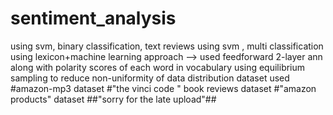 # sentiment_analysis
using svm, binary classification, text reviews
using svm , multi classification
using lexicon+machine learning approach
  --> used feedforward 2-layer ann along with polarity scores of each word in vocabulary
using equilibrium sampling to reduce non-uniformity of data distribution
dataset used
#amazon-mp3 dataset
#"the vinci code " book reviews dataset
#"amazon products" dataset
##"sorry for the late upload"##
